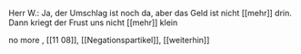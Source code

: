 Herr W.:  Ja, der Umschlag ist noch da,   aber das Geld ist nicht [[mehr]] drin.
Dann kriegt der Frust uns nicht [[mehr]] klein 


no more
, [[11 08]], [[Negationspartikel]], [[weiterhin]]